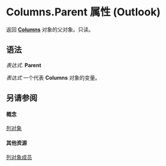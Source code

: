 
# Columns.Parent 属性 (Outlook)

返回  **[Columns](628bf0cf-4ee8-5e5c-09d7-89d7adf256ca.md)** 对象的父对象。只读。


## 语法

 _表达式_. **Parent**

 _表达式_ 一个代表 **Columns** 对象的变量。


## 另请参阅


#### 概念


[列对象](628bf0cf-4ee8-5e5c-09d7-89d7adf256ca.md)
#### 其他资源


[列对象成员](dac88ab6-44f9-87c9-cd71-e8c6beee2b69.md)